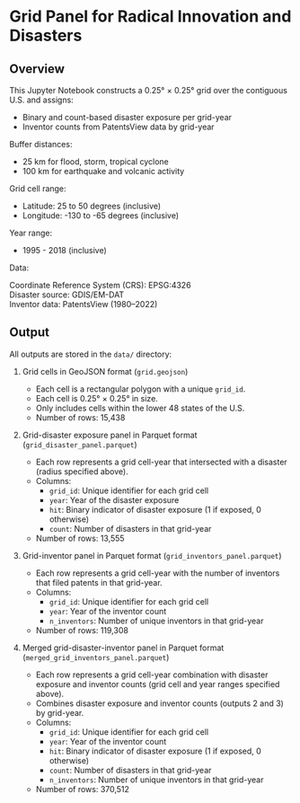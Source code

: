 # Grid Panel for Radical Innovation and Disasters

## Overview

This Jupyter Notebook constructs a 0.25° × 0.25° grid over the contiguous U.S. and assigns:

- Binary and count-based disaster exposure per grid-year
- Inventor counts from PatentsView data by grid-year

Buffer distances:

- 25 km for flood, storm, tropical cyclone
- 100 km for earthquake and volcanic activity

Grid cell range:

- Latitude: 25 to 50 degrees (inclusive)
- Longitude: -130 to -65 degrees (inclusive)

Year range:

- 1995 - 2018 (inclusive)

Data:

Coordinate Reference System (CRS): EPSG:4326  
Disaster source: GDIS/EM-DAT  
Inventor data: PatentsView (1980–2022)

## Output

All outputs are stored in the `data/` directory:

1. Grid cells in GeoJSON format (`grid.geojson`)
    - Each cell is a rectangular polygon with a unique `grid_id`.
    - Each cell is 0.25° × 0.25° in size.
    - Only includes cells within the lower 48 states of the U.S.
    - Number of rows: 15,438

2. Grid-disaster exposure panel in Parquet format (`grid_disaster_panel.parquet`)
    - Each row represents a grid cell-year that intersected with a disaster (radius specified above).
    - Columns:
        - `grid_id`: Unique identifier for each grid cell
        - `year`: Year of the disaster exposure
        - `hit`: Binary indicator of disaster exposure (1 if exposed, 0 otherwise)
        - `count`: Number of disasters in that grid-year
    - Number of rows: 13,555

3. Grid-inventor panel in Parquet format (`grid_inventors_panel.parquet`)
    - Each row represents a grid cell-year with the number of inventors that filed patents in that grid-year.
    - Columns:
        - `grid_id`: Unique identifier for each grid cell
        - `year`: Year of the inventor count
        - `n_inventors`: Number of unique inventors in that grid-year
    - Number of rows: 119,308

4. Merged grid-disaster-inventor panel in Parquet format (`merged_grid_inventors_panel.parquet`)
    - Each row represents a grid cell-year combination with disaster exposure and inventor counts (grid cell and year ranges specified above).
    - Combines disaster exposure and inventor counts (outputs 2 and 3) by grid-year.
    - Columns:
        - `grid_id`: Unique identifier for each grid cell
        - `year`: Year of the inventor count
        - `hit`: Binary indicator of disaster exposure (1 if exposed, 0 otherwise)
        - `count`: Number of disasters in that grid-year
        - `n_inventors`: Number of unique inventors in that grid-year
    - Number of rows: 370,512